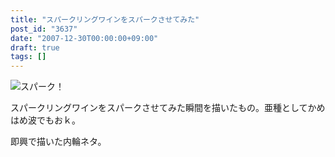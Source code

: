 ```yaml
---
title: "スパークリングワインをスパークさせてみた"
post_id: "3637"
date: "2007-12-30T00:00:00+09:00"
draft: true
tags: []
---
```



![スパーク！](https://danmaq.com/image/illustrations/mono/2008/spark_s.jpg)

スパークリングワインをスパークさせてみた瞬間を描いたもの。亜種としてかめはめ波でもおｋ。

即興で描いた内輪ネタ。
